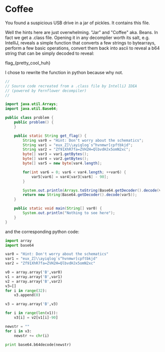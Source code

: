 # Coffee
You found a suspicious USB drive in a jar of pickles. It contains this file.

Well the hints here are just overwhelming. "Jar" and "Coffee" aka. Beans. In fact we get a .class file. Opening it in any decomplier worth its salt, e.g. IntelliJ, reveals a simple function that converts a few strings to bytearrays, perform a few basic operations, convert them back into ascii to reveal a b64 string that can be simply decoded to reveal:

flag_{pretty_cool_huh}

I chose to rewrite the function in python because why not.

```java
//
// Source code recreated from a .class file by IntelliJ IDEA
// (powered by Fernflower decompiler)
//

import java.util.Arrays;
import java.util.Base64;

public class problem {
    public problem() {
    }

    public static String get_flag() {
        String var0 = "Hint: Don't worry about the schematics";
        String var1 = "eux_Z]\\ayiqlog`s^hvnmwr[cpftbkjd";
        String var2 = "Zf91XhR7fa=ZVH2H=QlbvdHJx5omN2xc";
        byte[] var3 = var1.getBytes();
        byte[] var4 = var2.getBytes();
        byte[] var5 = new byte[var4.length];

        for(int var6 = 0; var6 < var4.length; ++var6) {
            var5[var6] = var4[var3[var6] - 90];
        }

        System.out.println(Arrays.toString(Base64.getDecoder().decode(var5)));
        return new String(Base64.getDecoder().decode(var5));
    }

    public static void main(String[] var0) {
        System.out.println("Nothing to see here");
    }
}

```

and the corresponding python code:

```python
import array
import base64

var0 = "Hint: Don't worry about the schematics"
var1 = "eux_Z]\\ayiqlog`s^hvnmwr[cpftbkjd"
var2 = "Zf91XhR7fa=ZVH2H=QlbvdHJx5omN2xc"

v0 = array.array('B',var0)
v1 = array.array('B',var1)
v2 = array.array('B',var2)
v3=[]
for i in range(32):
	v3.append(0)

v3 = array.array('B',v3)

for i in range(len(v1)):
	v3[i] = v2[v1[i]-90]

newstr = ""
for i in v3:
	newstr += chr(i)
	
print base64.b64decode(newstr)


